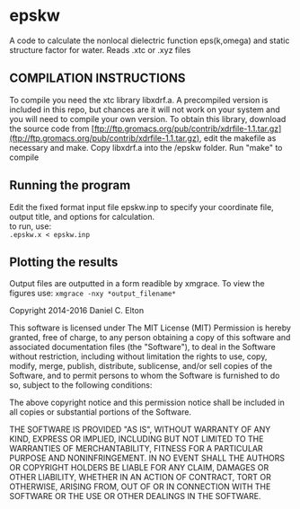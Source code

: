 # epskw
A code to calculate the nonlocal dielectric function eps(k,omega) and static structure factor for water. Reads .xtc or .xyz files 

## COMPILATION INSTRUCTIONS
To compile you need the xtc library libxdrf.a. A precompiled version is included in this repo,  but chances are it will not work on your system and you will need to compile your own version. To obtain this library, download the source code from [ftp://ftp.gromacs.org/pub/contrib/xdrfile-1.1.tar.gz](ftp://ftp.gromacs.org/pub/contrib/xdrfile-1.1.tar.gz), edit the makefile as necessary and make. Copy libxdrf.a into the /epskw folder. Run "make" to compile

## Running the program 
Edit the fixed format input file epskw.inp to specify your coordinate file, output title, and options for calculation.  
to run, use:  
`.epskw.x < epskw.inp`

## Plotting the results  
Output files are outputted in a form readible by xmgrace. To view the figures use: 
`xmgrace -nxy *output_filename*`



Copyright 2014-2016 Daniel C. Elton

This software is licensed under The MIT License (MIT)
Permission is hereby granted, free of charge, to any person obtaining a copy of this 
software and associated documentation files (the "Software"), to deal in the Software
without restriction, including without limitation the rights to use, copy, modify, merge,
publish, distribute, sublicense, and/or sell copies of the Software, and to permit 
persons to whom the Software is furnished to do so, subject to the following conditions:

The above copyright notice and this permission notice shall be included in all copies or substantial portions of the Software.

THE SOFTWARE IS PROVIDED "AS IS", WITHOUT WARRANTY OF ANY KIND, EXPRESS OR IMPLIED, INCLUDING
BUT NOT LIMITED TO THE WARRANTIES OF MERCHANTABILITY, FITNESS FOR A PARTICULAR PURPOSE AND 
NONINFRINGEMENT. IN NO EVENT SHALL THE AUTHORS OR COPYRIGHT HOLDERS BE LIABLE FOR ANY CLAIM, 
DAMAGES OR OTHER LIABILITY, WHETHER IN AN ACTION OF CONTRACT, TORT OR OTHERWISE, ARISING FROM,
OUT OF OR IN CONNECTION WITH THE SOFTWARE OR THE USE OR OTHER DEALINGS IN THE SOFTWARE. 

